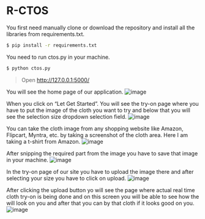# R-CTOS
You first need manually clone or download the repository and install all the libraries from requirements.txt.
```sh
$ pip install -r requirements.txt
```
You need to run ctos.py in your machine.
```sh
$ python ctos.py
```
>Open http://127.0.0.1:5000/

You will see the home page of our application.
![image](https://user-images.githubusercontent.com/86234577/164490321-34b1ec63-f4b2-49d7-9d6a-7ca21161ef6a.png)

When you click on “Let Get Started”. You will see the try-on page where you have to put the image of the cloth you want to try and below that you will see the selection size dropdown selection field.
![image](https://user-images.githubusercontent.com/86234577/164490421-e0880043-5d6a-4697-92c8-f2cb912e5614.png)

You can take the cloth image from any shopping website like Amazon, Flipcart, Myntra, etc. by taking a screenshot of the cloth area. Here I am taking a t-shirt from Amazon.
![image](https://user-images.githubusercontent.com/86234577/164490823-8aa08612-5f46-4409-984c-cc7abd61ae93.png)

After snipping the required part from the image you have to save that image in your machine.
![image](https://user-images.githubusercontent.com/86234577/164490739-d214bb6d-6a1b-4609-8641-96667b1a52c9.png)

In the try-on page of our site you have to upload the image there and after selecting your size you have to click on upload.
![image](https://user-images.githubusercontent.com/86234577/164490960-bc553808-9eaf-4311-aa8b-560b546f39a0.png)

After clicking the upload button yo will see the page where actual real time cloth try-on is being done and on this screen you will be able to see how the will look on you and after that you can by that cloth if it looks good on you.
![image](https://user-images.githubusercontent.com/86234577/164491098-2bd6c91f-7313-4e83-85f6-c2b91a055f4b.png)
